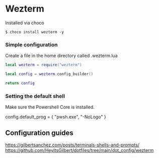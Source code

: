 # Wezterm #

Installed via choco

```terminal
$ choco install wezterm -y
```

### Simple configuration ###

Create a file in the home directory called .wezterm.lua

```lua
local wezterm = require("wezterm")

local config = wezterm.config_builder()

return config
```

### Setting the default shell ###

Make sure the Powershell Core is installed.

config.default_prog = { "pwsh.exe", "-NoLogo" }


## Configuration guides ##

https://gilbertsanchez.com/posts/terminals-shells-and-prompts/
https://github.com/HeyItsGilbert/dotfiles/tree/main/dot_config/wezterm
